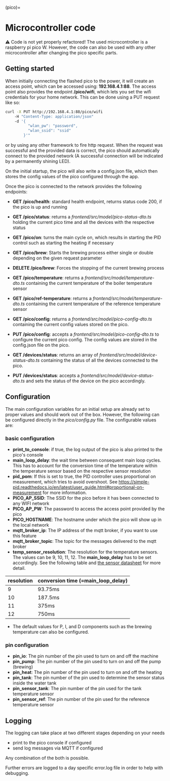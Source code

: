 (pico)=
# Microcontroller code
⚠️ Code is not yet properly refactored!
The used microcontroller is a raspberry pi pico W. However, the code can also be used with any other microcontroller after changing the pico specific parts.

## Getting started
When initially connecting the flashed pico to the power, it will create an access point, which can be accessed using: **192.168.4.1:88**. The access point also provides the endpoint **/pico/wifi**, which lets you set the wifi credentials for your home network. This can be done using a PUT request like so:

```sh
curl -X PUT http://192.168.4.1:88/pico/wifi
    -H "Content-Type: application/json" 
    -d '{
          "wlan_pw": "password",
          "wlan_ssid": "ssid"
        }'" 
```
or by using any other framework to fire http request. When the request was successful and the provided data is correct, the pico should automatically connect to the provided network (A successful connection will be indicated by a permanently shining LED).

On the initial startup, the pico will also write a config.json file, which then stores the config values of the pico configured through the app.

Once the pico is connected to the network provides the following endpoints:
* **GET /pico/health**: standard health endpoint, returns status code 200, if the pico is up and running
* **GET /pico/status**: returns a _frontend/src/model/pico-status-dto.ts_ holding the current pico time and all the devices with the respective status
* **GET /pico/on**: turns the main cycle on, which results in starting the PID control such as starting the heating if necessary


* **GET /pico/brew**: Starts the brewing process either single or double depending on the given request parameter
* **DELETE /pico/brew**: Forces the stopping of the current brewing process


* **GET /pico/temperature**: returns a _frontend/src/model/temperature-dto.ts_ containing the current temperature of the boiler temperature sensor
* **GET /pico/ref-temperature**: returns a _frontend/src/model/temperature-dto.ts_ containing the current temperature of the reference temperature sensor


* **GET /pico/config**: returns a _frontend/src/model/pico-config-dto.ts_ containing the current config values stored on the pico.
* **PUT /pico/config**: accepts a _frontend/src/model/pico-config-dto.ts_ to configure the current pico config. The config values are stored in the config.json file on the pico.


* **GET /devices/status**: returns an array of _frontend/src/model/device-status-dto.ts_ containing the status of all the devices connected to the pico.
* **PUT /devices/status**: accepts a _frontend/src/model/device-status-dto.ts_ and sets the status of the device on the pico accordingly.


## Configuration
The main configuration variables for an initial setup are already set to proper values and should work out of the box. However, the following can be configured directly in the _pico/config.py_ file. The configurable values are:
### basic configuration
 * **print_to_console**: if true, the log output of the pico is also printed to the pico's console
 * **main_loop_delay**: the wait time between consequent main loop cycles. This has to account for the conversion time of the temperature within the temperature sensor based on the respective sensor resolution
 * **pid_pom**: If this is set to true, the PID controller uses proportional on measurement, which tries to avoid overshoot. See https://simple-pid.readthedocs.io/en/latest/user_guide.html#proportional-on-measurement for more information.
 * **PICO_AP_SSID**: The SSID for the pico before it has been connected to any WIFI network
 * **PICO_AP_PW**: The password to access the access point provided by the pico
 * **PICO_HOSTNAME**: The hostname under which the pico will show up in the local network
 * **mqtt_broker_ip**: The IP address of the mqtt broker, if you want to use this feature
 * **mqtt_broker_topic**: The topic for the messages delivered to the mqtt broker
 * **temp_sensor_resolution**: The resolution for the temperature sensors. The values can be 9, 10, 11, 12. The **main_loop_delay** has to be set accordingly. See the following table and [the sensor datasheet](https://www.analog.com/media/en/technical-documentation/data-sheets/ds18b20.pdf) for more detail.
 
| resolution  | conversion time (=**main_loop_delay**) |
|-------------|----------------------------------------|
| 9           | 93.75ms                                |
| 10          | 187.5ms                                |
| 11          | 375ms                                  |
| 12          | 750ms                                  |
* The default values for P, I, and D components such as the brewing temperature can also be configured.

### pin configuration
* **pin_io**: The pin number of the pin used to turn on and off the machine
* **pin_pump**: The pin number of the pin used to turn on and off the pump (brewing)
* **pin_heat**: The pin number of the pin used to turn on and off the heating
* **pin_tank**: The pin number of the pin used to determine the sensor status inside the water tank
* **pin_sensor_tank**: The pin number of the pin used for the tank temperature sensor
* **pin_sensor_ref**: The pin number of the pin used for the reference temperature sensor


## Logging
The logging can take place at two different stages depending on your needs
* print to the pico console if configured
* send log messages via MQTT if configured

Any combination of the both is possible.

Further errors are logged to a day specific error.log file in order to help with debugging.

